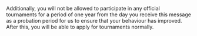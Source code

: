Additionally, you will not be allowed to participate in any official tournaments for a period of one year from the day you receive this message as a probation period for us to ensure that your behaviour has improved. After this, you will be able to apply for tournaments normally.
